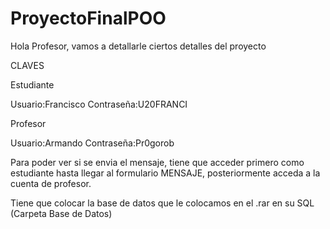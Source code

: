 # ProyectoFinalPOO

Hola Profesor, vamos a detallarle ciertos detalles del proyecto

CLAVES

Estudiante

Usuario:Francisco
Contraseña:U20FRANCI

Profesor

Usuario:Armando
Contraseña:Pr0gorob

Para poder ver si se envia el mensaje, tiene que acceder primero como estudiante hasta llegar al formulario MENSAJE, posteriormente acceda a la cuenta de profesor.

Tiene que colocar la base de datos que le colocamos en el .rar en su SQL (Carpeta Base de Datos)
